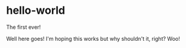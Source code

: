 # hello-world
The first ever!

Well here goes! I'm hoping this works but why shouldn't it, right? Woo!
